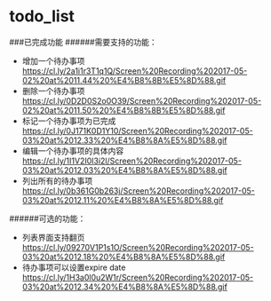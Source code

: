 # todo_list
###已完成功能
######需要支持的功能：
* 增加一个待办事项
https://cl.ly/2a1i1r3T1q1Q/Screen%20Recording%202017-05-02%20at%2011.44%20%E4%B8%8B%E5%8D%88.gif
* 删除一个待办事项
https://cl.ly/0D2D0S2o0O39/Screen%20Recording%202017-05-02%20at%2011.50%20%E4%B8%8B%E5%8D%88.gif
* 标记一个待办事项为已完成
https://cl.ly/0J171K0D1Y10/Screen%20Recording%202017-05-03%20at%2012.33%20%E4%B8%8A%E5%8D%88.gif
* 编辑一个待办事项的具体内容
https://cl.ly/1I1V2I0I3i2l/Screen%20Recording%202017-05-03%20at%2012.03%20%E4%B8%8A%E5%8D%88.gif
* 列出所有的待办事项
https://cl.ly/0b361G0b263j/Screen%20Recording%202017-05-03%20at%2012.11%20%E4%B8%8A%E5%8D%88.gif

######可选的功能：
* 列表界面支持翻页
https://cl.ly/09270V1P1s1O/Screen%20Recording%202017-05-03%20at%2012.18%20%E4%B8%8A%E5%8D%88.gif
* 待办事项可以设置expire date
https://cl.ly/1H3a0l0u2W1r/Screen%20Recording%202017-05-03%20at%2012.34%20%E4%B8%8A%E5%8D%88.gif
